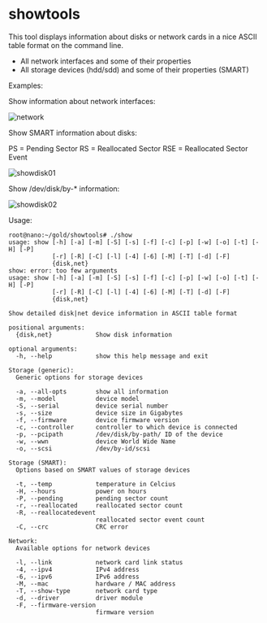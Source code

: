 # showtools

This tool displays information about disks or network cards in a nice
ASCII table format on the command line. 

- All network interfaces and some of their properties
- All storage devices (hdd/sdd) and some of their properties (SMART)

Examples:

Show information about network interfaces:

![network][0]

[0]: http://louwrentius.com/static/images/shownet.png

Show SMART information about disks:

PS = Pending Sector
RS = Reallocated Sector
RSE = Reallocated Sector Event

![showdisk01][1]

[1]: http://louwrentius.com/static/images/showdisk01.png

Show /dev/disk/by-\* information:

![showdisk02][2]

[2]: http://louwrentius.com/static/images/showdisk02.png

Usage:

    root@nano:~/gold/showtools# ./show
    usage: show [-h] [-a] [-m] [-S] [-s] [-f] [-c] [-p] [-w] [-o] [-t] [-H] [-P]
                [-r] [-R] [-C] [-l] [-4] [-6] [-M] [-T] [-d] [-F]
                {disk,net}
    show: error: too few arguments
    usage: show [-h] [-a] [-m] [-S] [-s] [-f] [-c] [-p] [-w] [-o] [-t] [-H] [-P]
                [-r] [-R] [-C] [-l] [-4] [-6] [-M] [-T] [-d] [-F]
                {disk,net}

    Show detailed disk|net device information in ASCII table format

    positional arguments:
      {disk,net}            Show disk information

    optional arguments:
      -h, --help            show this help message and exit

    Storage (generic):
      Generic options for storage devices

      -a, --all-opts        show all information
      -m, --model           device model
      -S, --serial          device serial number
      -s, --size            device size in Gigabytes
      -f, --firmware        device firmware version
      -c, --controller      controller to which device is connected
      -p, --pcipath         /dev/disk/by-path/ ID of the device
      -w, --wwn             device World Wide Name
      -o, --scsi            /dev/by-id/scsi

    Storage (SMART):
      Options based on SMART values of storage devices

      -t, --temp            temperature in Celcius
      -H, --hours           power on hours
      -P, --pending         pending sector count
      -r, --reallocated     reallocated sector count
      -R, --reallocatedevent
                            reallocated sector event count
      -C, --crc             CRC error

    Network:
      Available options for network devices

      -l, --link            network card link status
      -4, --ipv4            IPv4 address
      -6, --ipv6            IPv6 address
      -M, --mac             hardware / MAC address
      -T, --show-type       network card type
      -d, --driver          driver module
      -F, --firmware-version
                            firmware version


